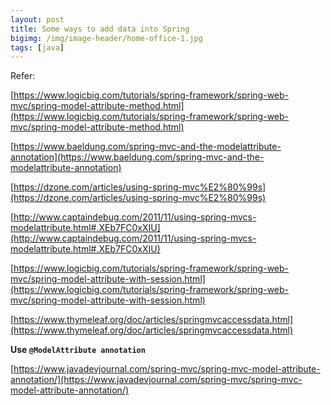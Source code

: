 ```yaml
---
layout: post
title: Some ways to add data into Spring
bigimg: /img/image-header/home-office-1.jpg
tags: [java]
---
```





Refer:

[https://www.logicbig.com/tutorials/spring-framework/spring-web-mvc/spring-model-attribute-method.html](https://www.logicbig.com/tutorials/spring-framework/spring-web-mvc/spring-model-attribute-method.html)

[https://www.baeldung.com/spring-mvc-and-the-modelattribute-annotation](https://www.baeldung.com/spring-mvc-and-the-modelattribute-annotation)

[https://dzone.com/articles/using-spring-mvc%E2%80%99s](https://dzone.com/articles/using-spring-mvc%E2%80%99s)

[http://www.captaindebug.com/2011/11/using-spring-mvcs-modelattribute.html#.XEb7FC0xXIU](http://www.captaindebug.com/2011/11/using-spring-mvcs-modelattribute.html#.XEb7FC0xXIU)

[https://www.logicbig.com/tutorials/spring-framework/spring-web-mvc/spring-model-attribute-with-session.html](https://www.logicbig.com/tutorials/spring-framework/spring-web-mvc/spring-model-attribute-with-session.html)

[https://www.thymeleaf.org/doc/articles/springmvcaccessdata.html](https://www.thymeleaf.org/doc/articles/springmvcaccessdata.html)

**Use ```@ModelAttribute annotation```**

[https://www.javadevjournal.com/spring-mvc/spring-mvc-model-attribute-annotation/](https://www.javadevjournal.com/spring-mvc/spring-mvc-model-attribute-annotation/)